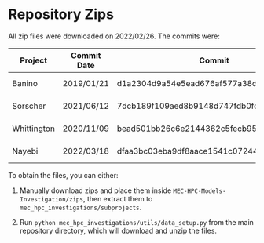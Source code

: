 # Repository Zips

All zip files were downloaded on 2022/02/26. The commits were:

| Project | Commit Date | Commit | Public URL                                                                         |
| ------- |-------------| ------ |------------------------------------------------------------------------------------|
| Banino | 2019/01/21  | d1a2304d9a54e5ead676af577a38d4d87aa73041 | https://drive.google.com/file/d/1K5TnYgqhD6YuYFhK-OIGduMe5a-D2-x-/view?usp=sharing |
| Sorscher | 2021/06/12  | 7dcb189f109aed8b9148d747fdb0fce5a447d10e | https://drive.google.com/file/d/1dks4CTG3T65FxxXM59UfNt_ma3BSyo4e/view?usp=sharing | 
| Whittington | 2020/11/09  | bead501bb26c6e2144362c5fecb95cdde9245fbf | https://drive.google.com/file/d/1WZpgm8PXUCb5iG594btLqc3nEZj_Ij_T/view?usp=sharing |
| Nayebi | 2022/03/18  | dfaa3bc03eba9df8aace1541c0724482fbcab75e | https://drive.google.com/file/d/1Sfalj6RLH9bYCpzytFp5USHo1Mw4ilF0/view?usp=sharing |

To obtain the files, you can either:

1. Manually download zips and place them inside `MEC-HPC-Models-Investigation/zips`, then extract
  them to `mec_hpc_investigations/subprojects`.
   
2. Run `python mec_hpc_investigations/utils/data_setup.py` from the main repository directory,
  which will download and unzip the files.